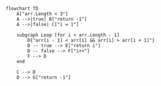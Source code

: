﻿```mermaid

flowchart TD
    A["arr.Length < 3"]
    A -->|true| B["return -1"]
    A -->|false| C["i = 1"]

    subgraph Loop [for i < arr.Length - 1]
        D{"arr[i - 1] < arr[i] && arr[i] > arr[i + 1]"}
        D -- true --> E["return i"]
        D -- false --> F["i++"]
        F --> D
    end

    C --> D
    D --> G["return -1"]

```